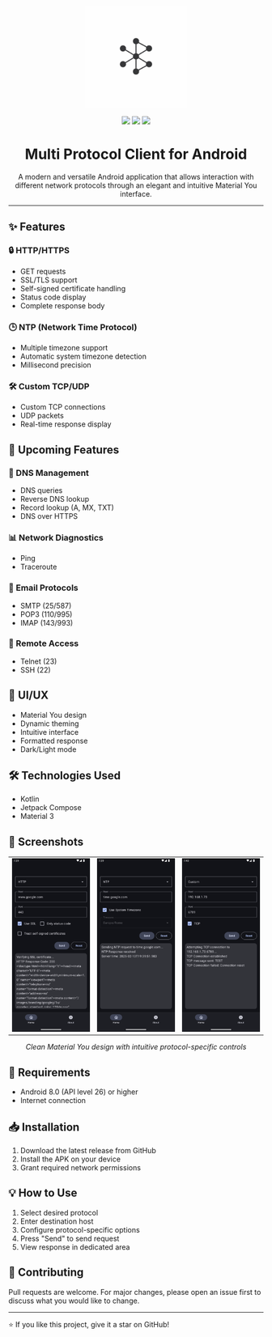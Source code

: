 <p align="center">
  <img src="imgs/logo/logo_mpc.jpg" width="200" height="200" alt="MultiProtocolClient Logo">
</p>

<p align="center">
  <img src="https://img.shields.io/badge/Material%20You-Enabled-blue">
  <img src="https://img.shields.io/badge/platform-Android-brightgreen">
  <img src="https://img.shields.io/badge/kotlin-100%25-blueviolet">
</p>

<h1 align="center">Multi Protocol Client for Android</h1>

<p align="center">
  A modern and versatile Android application that allows interaction with different network protocols through an elegant and intuitive Material You interface.
</p>

---

## ✨ Features

### 🔒 HTTP/HTTPS
- GET requests
- SSL/TLS support
- Self-signed certificate handling
- Status code display
- Complete response body

### 🕒 NTP (Network Time Protocol)
- Multiple timezone support
- Automatic system timezone detection
- Millisecond precision

### 🛠 Custom TCP/UDP
- Custom TCP connections
- UDP packets
- Real-time response display

## 🚀 Upcoming Features

### 📡 DNS Management
- DNS queries
- Reverse DNS lookup
- Record lookup (A, MX, TXT)
- DNS over HTTPS

### 📊 Network Diagnostics
- Ping
- Traceroute

### 📧 Email Protocols
- SMTP (25/587)
- POP3 (110/995)
- IMAP (143/993)

### 🔐 Remote Access
- Telnet (23)
- SSH (22)

## 🎨 UI/UX
- Material You design
- Dynamic theming
- Intuitive interface
- Formatted response
- Dark/Light mode

## 🛠 Technologies Used
- Kotlin
- Jetpack Compose
- Material 3

## 📱 Screenshots

<div align="center">
  <table align="center" style="margin: 0 auto">
    <tr>
      <td align="center">
        <img src="imgs/screenshot/http.png" width="250" alt="HTTP Screenshot">
        <br>
      </td>
      <td align="center">
        <img src="imgs/screenshot/ntp.png" width="250" alt="NTP Screenshot">
        <br>
      </td>
      <td align="center">
        <img src="imgs/screenshot/custom.png" width="250" alt="Custom Screenshot">
        <br>
      </td>
    </tr>
  </table>
</div>

<p align="center">
  <em>Clean Material You design with intuitive protocol-specific controls</em>
</p>


## 🔧 Requirements
- Android 8.0 (API level 26) or higher
- Internet connection

## 📥 Installation
1. Download the latest release from GitHub
2. Install the APK on your device
3. Grant required network permissions

## 💡 How to Use
1. Select desired protocol
2. Enter destination host
3. Configure protocol-specific options
4. Press "Send" to send request
5. View response in dedicated area

## 🤝 Contributing
Pull requests are welcome. For major changes, please open an issue first to discuss what you would like to change.

---

⭐ If you like this project, give it a star on GitHub!
